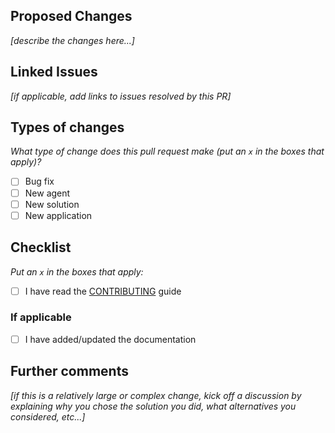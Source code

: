 ## Proposed Changes

_[describe the changes here...]_

## Linked Issues

_[if applicable, add links to issues resolved by this PR]_

## Types of changes

_What type of change does this pull request make (put an `x` in the boxes that apply)?_

- [ ] Bug fix
- [ ] New agent
- [ ] New solution
- [ ] New application

## Checklist

_Put an `x` in the boxes that apply:_

- [ ] I have read the [CONTRIBUTING](https://github.com/fetchai/uAgents/blob/main/CONTRIBUTING.md) guide

### If applicable

- [ ] I have added/updated the documentation

## Further comments

_[if this is a relatively large or complex change, kick off a discussion by explaining why you chose the solution you did, what alternatives you considered, etc...]_
